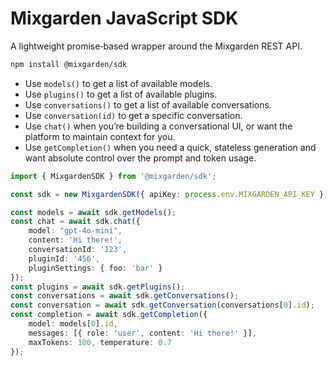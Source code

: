 # Mixgarden JavaScript SDK

A lightweight promise‑based wrapper around the Mixgarden REST API.

```bash
npm install @mixgarden/sdk
```

- Use `models()` to get a list of available models.
- Use `plugins()` to get a list of available plugins.
- Use `conversations()` to get a list of available conversations.
- Use `conversation(id)` to get a specific conversation.
- Use `chat()` when you’re building a conversational UI, or want the platform to maintain context for you.
- Use `getCompletion()` when you need a quick, stateless generation and want absolute control over the prompt and token usage. 

```ts
import { MixgardenSDK } from '@mixgarden/sdk';

const sdk = new MixgardenSDK({ apiKey: process.env.MIXGARDEN_API_KEY });

const models = await sdk.getModels();
const chat = await sdk.chat({ 
    model: "gpt-4o-mini", 
    content: 'Hi there!', 
    conversationId: '123', 
    pluginId: '456', 
    pluginSettings: { foo: 'bar' } 
});
const plugins = await sdk.getPlugins();
const conversations = await sdk.getConversations();
const conversation = await sdk.getConversation(conversations[0].id);
const completion = await sdk.getCompletion({ 
    model: models[0].id, 
    messages: [{ role: 'user', content: 'Hi there!' }], 
    maxTokens: 100, temperature: 0.7 
});
```
